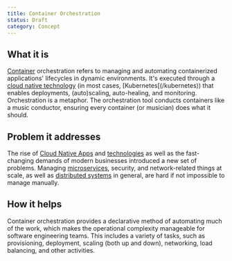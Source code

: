 ```yaml
---
title: Container Orchestration
status: Draft
category: Concept
---
```


## What it is
[Container](/container/) orchestration refers to managing and automating containerized applications' lifecycles in dynamic environments. 
It's executed through a [cloud native technology](/cloud-native-tech/) (in most cases, [Kubernetes[(/kubernetes)) that enables deployments, (auto)scaling, auto-healing, and monitoring. 
Orchestration is a metaphor. 
The orchestration tool conducts containers like a music conductor, ensuring every container (or musician) does what it should. 

## Problem it addresses 
The rise of [Cloud Native Apps](/cloud-native-apps/) and [technologies](/cloud-native-tech/) as well as the fast-changing demands of modern businesses introduced a new set of problems. 
Managing [microservices](/microservices), security, and network-related things at scale, as well as [distributed systems](/distributed-systems) in general, are hard if not impossible to manage manually.   

## How it helps
Container orchestration provides a declarative method of automating much of the work, which makes the operational complexity manageable for software engineering teams.
This includes a variety of tasks, such as provisioning, deployment, scaling (both up and down), networking, load balancing, and other activities.
